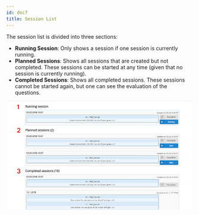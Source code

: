 ```yaml
---
id: doc7
title: Session List
---
```


The session list is divided into three sections:

- **Running Session**: Only shows a session if one session is currently running.
- **Planned Sessions**: Shows all sessions that are created but not completed. These sessions can be started at any time (given that no session is currently running).
- **Completed Sessions**: Shows all completed sessions. These sessions cannot be started again, but one can see the evaluation of the questions.

![Session List](assets/session_list.png)
